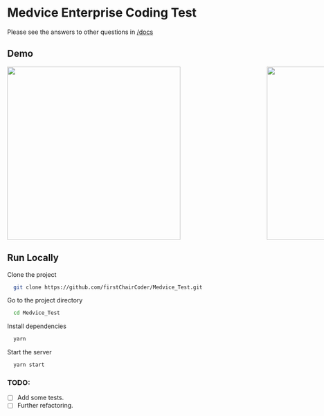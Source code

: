 # Medvice Enterprise Coding Test

Please see the answers to other questions in [/docs](/docs)

## Demo
<div class="parent" style="display: flex; gap: 200px; justify-content: "space-evenly">
<img src="https://user-images.githubusercontent.com/66207244/213106175-2746a30c-5b36-4237-9a1c-948614b940fc.jpg" height="400" />
<img src="https://user-images.githubusercontent.com/66207244/213106217-dc1473a1-fc87-4695-92a9-92da3d4b8761.jpg" height="400" />


https://user-images.githubusercontent.com/66207244/213584796-5eaf177e-aacb-4fae-9c5c-f7305154e811.mp4


</div>


## Run Locally

Clone the project

```bash
  git clone https://github.com/firstChairCoder/Medvice_Test.git
```

Go to the project directory

```bash
  cd Medvice_Test
```

Install dependencies

```bash
  yarn
```

Start the server

```bash
  yarn start
```


### TODO:
- [ ] Add some tests.
- [ ] Further refactoring.
